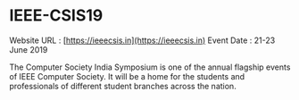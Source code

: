 # IEEE-CSIS19

Website URL : [https://ieeecsis.in](https://ieeecsis.in)
Event Date : 21-23 June 2019

The Computer Society India Symposium is one of the annual flagship events of IEEE Computer Society. It will be a home for the students and professionals of different student branches across the nation.